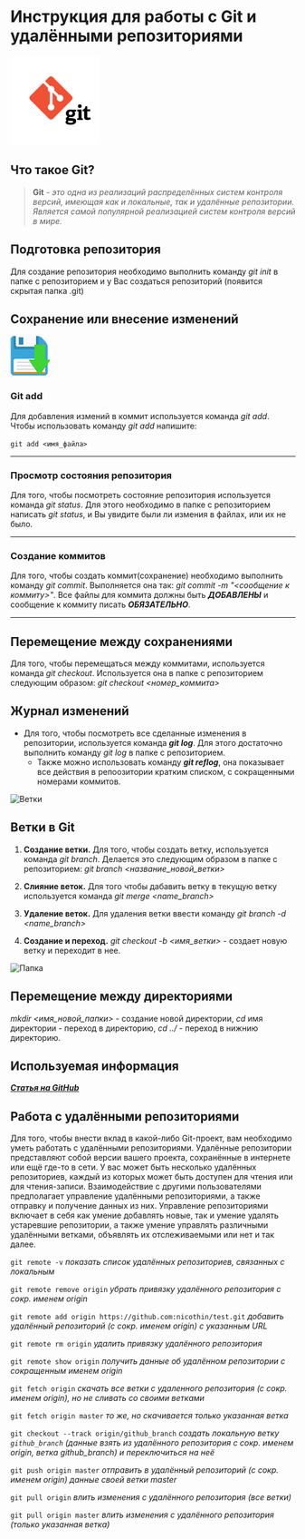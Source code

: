 # Инструкция для работы с Git и удалёнными репозиториями

![Лого](media/git_logo.png)

## Что такое Git?

>**Git** *- это одна из реализаций распределённых систем контроля версий, имеющая как и локальные, так и удалённые репозитории. Является самой популярной реализацией систем контроля версий в мире.*

## Подготовка репозитория

Для создание репозитория необходимо выполнить команду *git init*  в папке с репозиторием и у Вас создаться репозиторий (появится скрытая папка .git)

## Сохранение или внесение изменений

![Сохранение](media/save.png)

### Git add

Для добавления измений в коммит используется команда *git add*. Чтобы использовать команду *git add* напишите:

```git add <имя_файла>```

***

### Просмотр состояния репозитория

Для того, чтобы посмотреть состояние репозитория используется команда *git status*. Для этого необходимо в папке с репозиторием написать *git status*, и Вы увидите были ли измения в файлах, или их не было.
***

### Создание коммитов

Для того, чтобы создать коммит(сохранение) необходимо выполнить команду *git commit*. Выполняется она так: *git commit -m "&lt;сообщение к коммиту&gt;"*. Все файлы для коммита должны быть ***ДОБАВЛЕНЫ*** и сообщение к коммиту писать ***ОБЯЗАТЕЛЬНО***.
***

## Перемещение между сохранениями

Для того, чтобы перемещаться между коммитами, используется команда *git checkout*. Используется она в папке с репозиторием следующим образом: *git checkout &lt;номер_коммита&gt;*

## Журнал изменений

- Для того, чтобы посмотреть все сделанные изменения в репозитории, используется команда ***git log***. Для этого достаточно выполнить команду *git log* в папке с репозиторием.
  - Также можно использовать команду ***git reflog***, она показывает все        действия в репоозитории кратким списком, с сокращенными номерами коммитов.

![Ветки](media/git.png)

## Ветки в Git

1. **Создание ветки.**
Для того, чтобы создать ветку, используется команда *git branch*. Делается это следующим образом в папке с репозиторием: *git branch &lt;название_новой_ветки&gt;*

2. **Слияние веток.**
Для того чтобы дабавить ветку в текущую ветку используется команда *git merge &lt;name_branch&gt;*

3. **Удаление веток.**
Для удаления ветки ввести команду *git branch -d &lt;name_branch&gt;*

4. **Создание и переход.**
*git checkout -b &lt;имя_ветки&gt;* - создает новую ветку и переходит в нее.

![Папка](https://lh5.ggpht.com/Iy2SF6C-E54bW_AwwPfymQ__MqQgx_iPRnVjvsgI0BbXA3FFiJDU6R6EcqXAZQ9iviRT=w170)

## Перемещение между директориями

*mkdir &lt;имя_новой_папки&gt;* - создание новой директории, *cd* имя директории - переход в директорию, *cd ../* - переход в нижнию директорию.

## Используемая информация

 [***Статья на GitHub***](https://docs.github.com/en/get-started/writing-on-github/getting-started-with-writing-and-formatting-on-github/basic-writing-and-formatting-syntax)

## Работа с удалёнными репозиториями

Для того, чтобы внести вклад в какой-либо Git-проект, вам необходимо уметь работать с удалёнными репозиториями. Удалённые репозитории представляют собой версии вашего проекта, сохранённые в интернете или ещё где-то в сети. У вас может быть несколько удалённых репозиториев, каждый из которых может быть доступен для чтения или для чтения-записи. Взаимодействие с другими пользователями предполагает управление удалёнными репозиториями, а также отправку и получение данных из них. Управление репозиториями включает в себя как умение добавлять новые, так и умение удалять устаревшие репозитории, а также умение управлять различными удалёнными ветками, объявлять их отслеживаемыми или нет и так далее.

```git remote -v``` *показать список удалённых репозиториев, связанных с локальным*

```git remote remove origin``` *убрать привязку удалённого репозитория с сокр. именем origin*

```git remote add origin https://github.com:nicothin/test.git``` *добавить удалённый репозиторий (с сокр. именем origin) с указанным URL*

```git remote rm origin``` *удалить привязку удалённого репозитория*

```git remote show origin``` *получить данные об удалённом репозитории с сокращенным именем origin*

```git fetch origin``` *скачать все ветки с удаленного репозитория (с сокр. именем origin), но не сливать со своими ветками*

```git fetch origin master``` *то же, но скачивается только указанная ветка*

```git checkout --track origin/github_branch``` *создать локальную ветку ```github_branch``` (данные взять из удалённого репозитория с сокр. именем origin, ветка github_branch) и переключиться на неё*

```git push origin master``` *отправить в удалённый репозиторий (с сокр. именем origin) данные своей ветки master*

```git pull origin``` *влить изменения с удалённого репозитория (все ветки)*

```git pull origin master``` *влить изменения с удалённого репозитория (только указанная ветка)*
